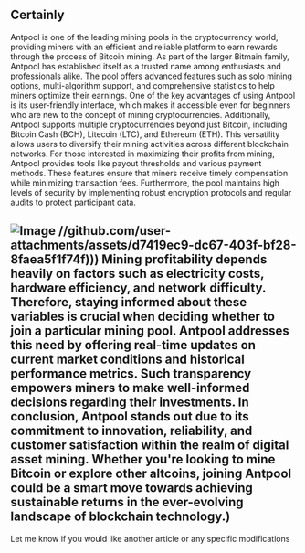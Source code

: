 Certainly
---
Antpool is one of the leading mining pools in the cryptocurrency world, providing miners with an efficient and reliable platform to earn rewards through the process of Bitcoin mining. As part of the larger Bitmain family, Antpool has established itself as a trusted name among enthusiasts and professionals alike. The pool offers advanced features such as solo mining options, multi-algorithm support, and comprehensive statistics to help miners optimize their earnings.
One of the key advantages of using Antpool is its user-friendly interface, which makes it accessible even for beginners who are new to the concept of mining cryptocurrencies. Additionally, Antpool supports multiple cryptocurrencies beyond just Bitcoin, including Bitcoin Cash (BCH), Litecoin (LTC), and Ethereum (ETH). This versatility allows users to diversify their mining activities across different blockchain networks.
For those interested in maximizing their profits from mining, Antpool provides tools like payout thresholds and various payment methods. These features ensure that miners receive timely compensation while minimizing transaction fees. Furthermore, the pool maintains high levels of security by implementing robust encryption protocols and regular audits to protect participant data.

![Image](https://github.com/user-attachments/assets/d7419ec9-dc67-403f-bf28-8faea5f1f74f)
 //github.com/user-attachments/assets/d7419ec9-dc67-403f-bf28-8faea5f1f74f)))
Mining profitability depends heavily on factors such as electricity costs, hardware efficiency, and network difficulty. Therefore, staying informed about these variables is crucial when deciding whether to join a particular mining pool. Antpool addresses this need by offering real-time updates on current market conditions and historical performance metrics. Such transparency empowers miners to make well-informed decisions regarding their investments.
In conclusion, Antpool stands out due to its commitment to innovation, reliability, and customer satisfaction within the realm of digital asset mining. Whether you're looking to mine Bitcoin or explore other altcoins, joining Antpool could be a smart move towards achieving sustainable returns in the ever-evolving landscape of blockchain technology.)
--- 
Let me know if you would like another article or any specific modifications
